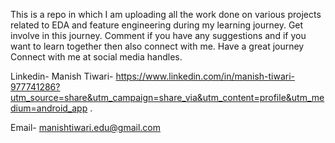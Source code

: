 This is a repo in which I am uploading all the work done on various projects related to EDA and feature engineering during my learning journey. Get involve in this journey.
Comment if you have any suggestions and if you want to learn together then also connect with me. Have a great journey
Connect with me at social media handles.

Linkedin- Manish Tiwari-
https://www.linkedin.com/in/manish-tiwari-977741286?utm_source=share&utm_campaign=share_via&utm_content=profile&utm_medium=android_app .


Email-
manishtiwari.edu@gmail.com

